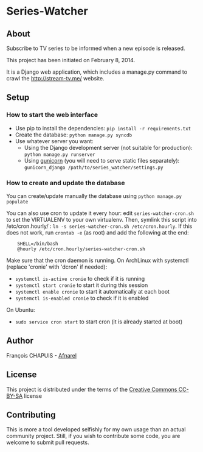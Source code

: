 Series-Watcher
==============

About
-----

Subscribe to TV series to be informed when a new episode is released.

This project has been initiated on February 8, 2014.

It is a Django web application, which includes a manage.py command to crawl
the http://stream-tv.me/ website.

Setup
-----

### How to start the web interface

  * Use pip to install the dependencies: `pip install -r requirements.txt`
  * Create the database: `python manage.py syncdb`
  * Use whatever server you want:
    * Using the Django development server (not suitable for production):
        `python manage.py runserver`
    * Using [gunicorn](http://gunicorn.org/) (you will need to serve static
      files separately):
        `gunicorn_django /path/to/series_watcher/settings.py`

### How to create and update the database

You can create/update manually the database using `python manage.py populate`

You can also use cron to update it every hour: edit `series-watcher-cron.sh`
to set the VIRTUALENV to your own virtualenv. Then, symlink this script into
/etc/cron.hourly/ : `ln -s series-watcher-cron.sh /etc/cron.hourly`.
If this does not work, run `crontab -e` (as root) and add the following at the
end:
~~~
    SHELL=/bin/bash
    @hourly /etc/cron.hourly/series-watcher-cron.sh
~~~


Make sure that the cron daemon is running.
On ArchLinux with systemctl (replace 'cronie' with 'dcron' if needed):
  * `systemctl is-active cronie` to check if it is running
  * `systemctl start cronie` to start it during this session
  * `systemctl enable cronie` to start it automatically at each boot
  * `systemctl is-enabled cronie` to check if it is enabled

On Ubuntu:
  * `sudo service cron start` to start cron (it is already started at boot)

Author
------

François CHAPUIS - [Afnarel](http://afnarel.com/)

License
-------

This project is distributed under the terms of the [Creative Commons
CC-BY-SA](http://creativecommons.org/licenses/by-sa/4.0/legalcode) license

Contributing
------------

This is more a tool developed selfishly for my own usage than an actual
community project.
Still, if you wish to contribute some code, you are welcome to submit pull requests.
